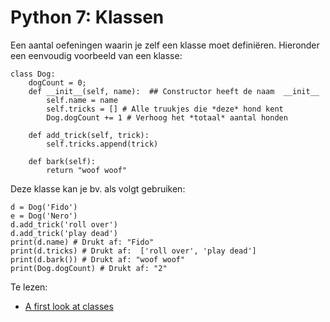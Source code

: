 # Python 7: Klassen

Een aantal oefeningen waarin je zelf een klasse moet definiëren. Hieronder een eenvoudig voorbeeld van een klasse:

    class Dog:
        dogCount = 0;
        def __init__(self, name):  ## Constructor heeft de naam  __init__
            self.name = name
            self.tricks = [] # Alle truukjes die *deze* hond kent
            Dog.dogCount += 1 # Verhoog het *totaal* aantal honden   
        
        def add_trick(self, trick):
            self.tricks.append(trick)
            
        def bark(self):
            return "woof woof"

Deze klasse kan je bv. als volgt gebruiken:

    d = Dog('Fido')
    e = Dog('Nero')
    d.add_trick('roll over')
    d.add_trick('play dead')
    print(d.name) # Drukt af: "Fido"
    print(d.tricks) # Drukt af:  ['roll over', 'play dead']
    print(d.bark()) # Drukt af: "woof woof"
    print(Dog.dogCount) # Drukt af: "2"

Te lezen:

* [A first look at classes](https://docs.python.org/3.7/tutorial/classes.html#a-first-look-at-classes)
